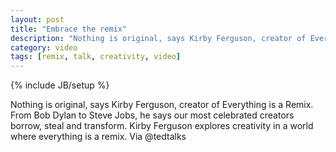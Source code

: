 ```yaml
---
layout: post
title: "Embrace the remix"
description: "Nothing is original, says Kirby Ferguson, creator of Everything is a Remix."
category: video
tags: [remix, talk, creativity, video]
---
```

{% include JB/setup %}

Nothing is original, says Kirby Ferguson, creator of Everything is a Remix. From Bob Dylan to Steve Jobs, he says our most celebrated creators borrow, steal and transform. Kirby Ferguson explores creativity in a world where everything is a remix. Via @tedtalks

<object width="560" height="315"><param name="movie" value="http://www.youtube.com/v/L1s_PybOuY0?version=3&amp;hl=en_US"></param><param name="allowFullScreen" value="true"></param><param name="allowscriptaccess" value="always"></param><embed src="http://www.youtube.com/v/L1s_PybOuY0?version=3&amp;hl=en_US" type="application/x-shockwave-flash" width="560" height="315" allowscriptaccess="always" allowfullscreen="true"></embed></object>


